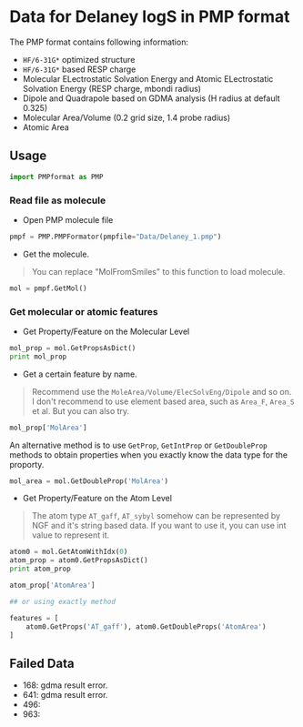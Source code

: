 # Data for Delaney logS in PMP format

The PMP format contains following information:

- `HF/6-31G*` optimized structure
- `HF/6-31G*` based RESP charge
- Molecular ELectrostatic Solvation Energy and Atomic ELectrostatic Solvation Energy (RESP charge, mbondi radius)
- Dipole and Quadrapole based on GDMA analysis (H radius at default 0.325)
- Molecular Area/Volume (0.2 grid size, 1.4 probe radius)
- Atomic Area

## Usage

```python
import PMPformat as PMP
```

### Read file as molecule

- Open PMP molecule file
```python
pmpf = PMP.PMPFormator(pmpfile="Data/Delaney_1.pmp")
```

- Get the molecule.  
> You can replace "MolFromSmiles" to this function to load molecule.

```python
mol = pmpf.GetMol()
```
### Get molecular or atomic features
- Get Property/Feature on the Molecular Level

```python
mol_prop = mol.GetPropsAsDict()
print mol_prop
```

-  Get a certain feature by name.   
> Recommend use the `MoleArea/Volume/ElecSolvEng/Dipole` and so on.  
> I don't recommend to use element based area, such as `Area_F`, `Area_S` et al. But you can also try.

```python
mol_prop['MolArea']
```

An alternative method is to use `GetProp`, `GetIntProp` or `GetDoubleProp` methods to obtain properties when you exactly know the data type for the proporty.

```python
mol_area = mol.GetDoubleProp('MolArea')
```

- Get Property/Feature on the Atom Level
> The atom type `AT_gaff`, `AT_sybyl` somehow can be represented by NGF and it's string based data. If you want to use it, you can use int value to represent it.

```python
atom0 = mol.GetAtomWithIdx(0)
atom_prop = atom0.GetPropsAsDict()
print atom_prop

atom_prop['AtomArea']

## or using exactly method

features = [
    atom0.GetProps('AT_gaff'), atom0.GetDoubleProps('AtomArea')
]

```
## Failed Data

- 168: gdma result error.
- 641: gdma result error.
- 496: 
- 963: 



